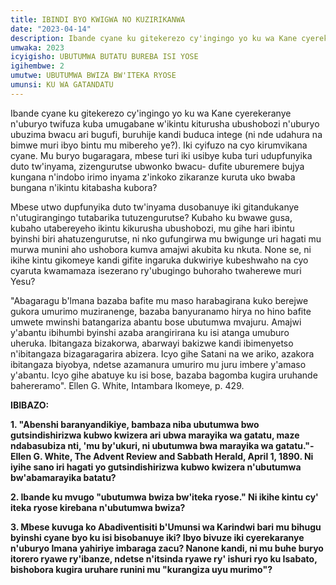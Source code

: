 ```yaml
---
title: IBINDI BYO KWIGWA NO KUZIRIKANWA
date: "2023-04-14"
description: Ibande cyane ku gitekerezo cy'ingingo yo ku wa Kane cyerekeranye n'uburyo twifuza kuba umugabane w'ikintu kiturusha ubushobozi n'uburyo ubuzima bwacu ari bugufi...
umwaka: 2023
icyigisho: UBUTUMWA BUTATU BUREBA ISI YOSE
igihembwe: 2
umutwe: UBUTUMWA BWIZA BW'ITEKA RYOSE
umunsi: KU WA GATANDATU
---
```


Ibande cyane ku gitekerezo cy'ingingo yo ku wa Kane cyerekeranye n'uburyo twifuza kuba umugabane w'ikintu kiturusha ubushobozi n'uburyo ubuzima bwacu ari bugufi, buruhije kandi buduca intege (ni nde udahura na bimwe muri ibyo bintu mu mibereho ye?). Iki cyifuzo na cyo kirumvikana cyane. Mu buryo bugaragara, mbese turi iki usibye kuba turi udupfunyika duto tw'inyama, zizengurutse ubwonko bwacu- dufite uburemere bujya kungana n'indobo irimo inyama z'inkoko zikaranze kuruta uko bwaba bungana n'ikintu kitabasha kubora?

Mbese utwo dupfunyika duto tw'inyama dusobanuye iki gitandukanye n'utugirangingo tutabarika tutuzengurutse? Kubaho ku bwawe gusa, kubaho utabereyeho ikintu kikurusha ubushobozi, mu gihe hari ibintu byinshi biri ahatuzengurutse, ni nko gufungirwa mu bwigunge uri hagati mu murwa munini aho ushobora kumva amajwi akubita ku nkuta. None se, ni ikihe kintu gikomeye kandi gifite ingaruka dukwiriye kubeshwaho na cyo cyaruta kwamamaza isezerano ry'ubugingo buhoraho twaherewe muri Yesu?

"Abagaragu b'lmana bazaba bafite mu maso harabagirana kuko berejwe gukora umurimo muziranenge, bazaba banyuranamo hirya no hino bafite umwete mwinshi batangariza abantu bose ubutumwa mvajuru. Amajwi y'abantu ibihumbi byinshi azaba arangirirana ku isi atanga umuburo uheruka. Ibitangaza bizakorwa, abarwayi bakizwe kandi ibimenyetso n'ibitangaza bizagaragarira abizera. Icyo gihe Satani na we ariko, azakora ibitangaza biyobya, ndetse azamanura umuriro mu juru imbere y'amaso y'abantu. Icyo gihe abatuye ku isi bose, bazaba bagomba kugira uruhande bahereramo". Ellen G. White, Intambara Ikomeye, p. 429.

**IBIBAZO:**

**1. "Abenshi baranyandikiye, bambaza niba ubutumwa bwo gutsindishirizwa kubwo kwizera ari ubwa marayika wa gatatu, maze ndabasubiza nti, 'mu by'ukuri, ni ubutumwa bwa marayika wa gatatu."-Ellen G. White, The Advent Review and Sabbath Herald, April 1, 1890. Ni iyihe sano iri hagati yo gutsindishirizwa kubwo kwizera n'ubutumwa bw'abamarayika batatu?**

**2. Ibande ku mvugo "ubutumwa bwiza bw'iteka ryose." Ni ikihe kintu cy' iteka ryose kirebana n'ubutumwa bwiza?**

**3. Mbese kuvuga ko Abadiventisiti b'Umunsi wa Karindwi bari mu bihugu byinshi cyane byo ku isi bisobanuye iki? Ibyo bivuze iki cyerekaranye n'uburyo Imana yahiriye imbaraga zacu? Nanone kandi, ni mu buhe buryo itorero ryawe ry'ibanze, ndetse n'itsinda ryawe ry' ishuri ryo ku Isabato, bishobora kugira uruhare runini mu "kurangiza uyu murimo"?**